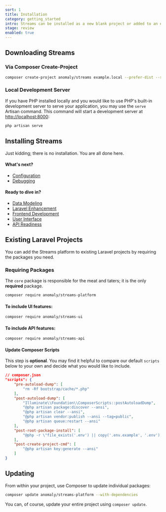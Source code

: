 ```yaml
---
sort: 1
title: Installation
category: getting_started
intro: Streams can be installed as a new blank project or added to an existing Laravel application.
stage: review
enabled: true
---
```


## Downloading Streams

<!-- ### Via Starter Project

- [Example](https://github.com/anomalylabs/example) -->

### Via Composer Create-Project

```bash
composer create-project anomaly/streams example.local --prefer-dist --stability=dev
```

### Local Development Server

If you have PHP installed locally and you would like to use PHP's built-in development server to serve your application, you may use the `serve` Artisan command. This command will start a development server at [http://localhost:8000](http://localhost:8000):

```bash
php artisan serve
```

## Installing Streams

Just kidding; there is no installation. You are all done here.

#### What's next?

- [Configuration](configuration)
- [Debugging](debugging)

#### Ready to dive in?

- [Data Modeling](streams)
- [Laravel Enhancement](core)
- [Frontend Development](frontend)
- [User Interface](ui)
- [API Readiness](api)

## Existing Laravel Projects

You can add the Streams platform to existing Laravel projects by requiring the packages you need.

### Requiring Packages

The `core` package is responsible for the meat and taters; it is the only **required** package.

```bash
composer require anomaly/streams-platform
```

#### To include UI features:

```bash
composer require anomaly/streams-ui
```

#### To include API features:

```bash
composer require anomaly/streams-api
```

#### Update Composer Scripts

This step is **optional**. You may find it helpful to compare our default `scripts` below to your own and decide what you would like to include.

```json
// composer.json
"scripts": {
    "pre-autoload-dump": [
        "rm -Rf bootstrap/cache/*.php"
    ],
    "post-autoload-dump": [
        "Illuminate\\Foundation\\ComposerScripts::postAutoloadDump",
        "@php artisan package:discover --ansi",
        "@php artisan clear --ansi",
        "@php artisan vendor:publish --ansi --tag=public",
        "@php artisan queue:restart --ansi"
    ],
    "post-root-package-install": [
        "@php -r \"file_exists('.env') || copy('.env.example', '.env');\""
    ],
    "post-create-project-cmd": [
        "@php artisan key:generate --ansi"
    ]
}
```


## Updating
From within your project, use Composer to update individual packages:

```bash
composer update anomaly/streams-platform --with-dependencies
```

You can, of course, update your entire project using `composer update`.
